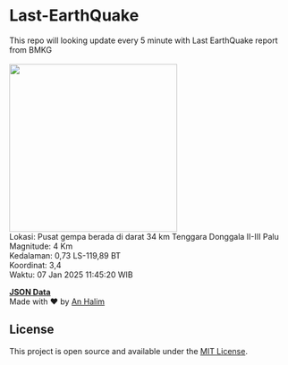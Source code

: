 # Last-EarthQuake
This repo will looking update every 5 minute with Last EarthQuake report from BMKG
<br>
<br>
<img src="undefined" width="300"/>
<br>
Lokasi: Pusat gempa berada di darat 34 km Tenggara Donggala  II-III Palu <br>
Magnitude: 4 Km <br>
Kedalaman: 0,73 LS-119,89 BT <br>
Koordinat: 3,4 <br>
Waktu: 07 Jan 2025 11:45:20 WIB <br>

<a href="./data/data.json">**JSON Data**</a>
<br>
Made with ❤️ by <a href="https://github.com/an-halim">An Halim</a>
## License

This project is open source and available under the [MIT License](LICENSE).
